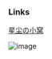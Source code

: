 ### Links
<a href="xingchencloud.top" title="星尘の小窝">星尘の小窝</a>

![image](https://github.com/publicde/Demo01/assets/134605885/79782bb6-4294-4583-9a82-e636c54cc20d)
